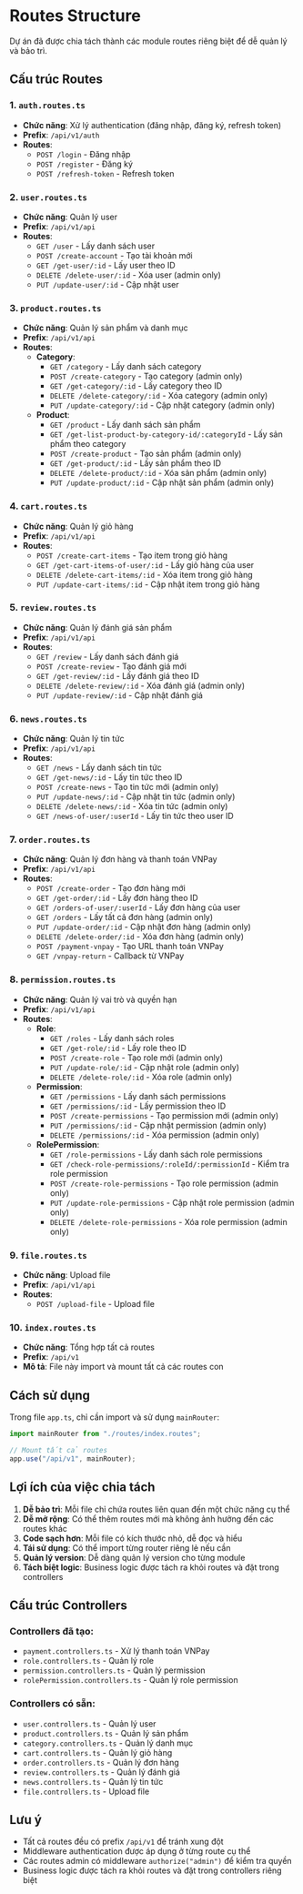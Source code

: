 # Routes Structure

Dự án đã được chia tách thành các module routes riêng biệt để dễ quản lý và bảo trì.

## Cấu trúc Routes

### 1. `auth.routes.ts`

- **Chức năng**: Xử lý authentication (đăng nhập, đăng ký, refresh token)
- **Prefix**: `/api/v1/auth`
- **Routes**:
  - `POST /login` - Đăng nhập
  - `POST /register` - Đăng ký
  - `POST /refresh-token` - Refresh token

### 2. `user.routes.ts`

- **Chức năng**: Quản lý user
- **Prefix**: `/api/v1/api`
- **Routes**:
  - `GET /user` - Lấy danh sách user
  - `POST /create-account` - Tạo tài khoản mới
  - `GET /get-user/:id` - Lấy user theo ID
  - `DELETE /delete-user/:id` - Xóa user (admin only)
  - `PUT /update-user/:id` - Cập nhật user

### 3. `product.routes.ts`

- **Chức năng**: Quản lý sản phẩm và danh mục
- **Prefix**: `/api/v1/api`
- **Routes**:
  - **Category**:
    - `GET /category` - Lấy danh sách category
    - `POST /create-category` - Tạo category (admin only)
    - `GET /get-category/:id` - Lấy category theo ID
    - `DELETE /delete-category/:id` - Xóa category (admin only)
    - `PUT /update-category/:id` - Cập nhật category (admin only)
  - **Product**:
    - `GET /product` - Lấy danh sách sản phẩm
    - `GET /get-list-product-by-category-id/:categoryId` - Lấy sản phẩm theo category
    - `POST /create-product` - Tạo sản phẩm (admin only)
    - `GET /get-product/:id` - Lấy sản phẩm theo ID
    - `DELETE /delete-product/:id` - Xóa sản phẩm (admin only)
    - `PUT /update-product/:id` - Cập nhật sản phẩm (admin only)

### 4. `cart.routes.ts`

- **Chức năng**: Quản lý giỏ hàng
- **Prefix**: `/api/v1/api`
- **Routes**:
  - `POST /create-cart-items` - Tạo item trong giỏ hàng
  - `GET /get-cart-items-of-user/:id` - Lấy giỏ hàng của user
  - `DELETE /delete-cart-items/:id` - Xóa item trong giỏ hàng
  - `PUT /update-cart-items/:id` - Cập nhật item trong giỏ hàng

### 5. `review.routes.ts`

- **Chức năng**: Quản lý đánh giá sản phẩm
- **Prefix**: `/api/v1/api`
- **Routes**:
  - `GET /review` - Lấy danh sách đánh giá
  - `POST /create-review` - Tạo đánh giá mới
  - `GET /get-review/:id` - Lấy đánh giá theo ID
  - `DELETE /delete-review/:id` - Xóa đánh giá (admin only)
  - `PUT /update-review/:id` - Cập nhật đánh giá

### 6. `news.routes.ts`

- **Chức năng**: Quản lý tin tức
- **Prefix**: `/api/v1/api`
- **Routes**:
  - `GET /news` - Lấy danh sách tin tức
  - `GET /get-news/:id` - Lấy tin tức theo ID
  - `POST /create-news` - Tạo tin tức mới (admin only)
  - `PUT /update-news/:id` - Cập nhật tin tức (admin only)
  - `DELETE /delete-news/:id` - Xóa tin tức (admin only)
  - `GET /news-of-user/:userId` - Lấy tin tức theo user ID

### 7. `order.routes.ts`

- **Chức năng**: Quản lý đơn hàng và thanh toán VNPay
- **Prefix**: `/api/v1/api`
- **Routes**:
  - `POST /create-order` - Tạo đơn hàng mới
  - `GET /get-order/:id` - Lấy đơn hàng theo ID
  - `GET /orders-of-user/:userId` - Lấy đơn hàng của user
  - `GET /orders` - Lấy tất cả đơn hàng (admin only)
  - `PUT /update-order/:id` - Cập nhật đơn hàng (admin only)
  - `DELETE /delete-order/:id` - Xóa đơn hàng (admin only)
  - `POST /payment-vnpay` - Tạo URL thanh toán VNPay
  - `GET /vnpay-return` - Callback từ VNPay

### 8. `permission.routes.ts`

- **Chức năng**: Quản lý vai trò và quyền hạn
- **Prefix**: `/api/v1/api`
- **Routes**:
  - **Role**:
    - `GET /roles` - Lấy danh sách roles
    - `GET /get-role/:id` - Lấy role theo ID
    - `POST /create-role` - Tạo role mới (admin only)
    - `PUT /update-role/:id` - Cập nhật role (admin only)
    - `DELETE /delete-role/:id` - Xóa role (admin only)
  - **Permission**:
    - `GET /permissions` - Lấy danh sách permissions
    - `GET /permissions/:id` - Lấy permission theo ID
    - `POST /create-permissions` - Tạo permission mới (admin only)
    - `PUT /permissions/:id` - Cập nhật permission (admin only)
    - `DELETE /permissions/:id` - Xóa permission (admin only)
  - **RolePermission**:
    - `GET /role-permissions` - Lấy danh sách role permissions
    - `GET /check-role-permissions/:roleId/:permissionId` - Kiểm tra role permission
    - `POST /create-role-permissions` - Tạo role permission (admin only)
    - `PUT /update-role-permissions` - Cập nhật role permission (admin only)
    - `DELETE /delete-role-permissions` - Xóa role permission (admin only)

### 9. `file.routes.ts`

- **Chức năng**: Upload file
- **Prefix**: `/api/v1/api`
- **Routes**:
  - `POST /upload-file` - Upload file

### 10. `index.routes.ts`

- **Chức năng**: Tổng hợp tất cả routes
- **Prefix**: `/api/v1`
- **Mô tả**: File này import và mount tất cả các routes con

## Cách sử dụng

Trong file `app.ts`, chỉ cần import và sử dụng `mainRouter`:

```typescript
import mainRouter from "./routes/index.routes";

// Mount tất cả routes
app.use("/api/v1", mainRouter);
```

## Lợi ích của việc chia tách

1. **Dễ bảo trì**: Mỗi file chỉ chứa routes liên quan đến một chức năng cụ thể
2. **Dễ mở rộng**: Có thể thêm routes mới mà không ảnh hưởng đến các routes khác
3. **Code sạch hơn**: Mỗi file có kích thước nhỏ, dễ đọc và hiểu
4. **Tái sử dụng**: Có thể import từng router riêng lẻ nếu cần
5. **Quản lý version**: Dễ dàng quản lý version cho từng module
6. **Tách biệt logic**: Business logic được tách ra khỏi routes và đặt trong controllers

## Cấu trúc Controllers

### Controllers đã tạo:

- `payment.controllers.ts` - Xử lý thanh toán VNPay
- `role.controllers.ts` - Quản lý role
- `permission.controllers.ts` - Quản lý permission
- `rolePermission.controllers.ts` - Quản lý role permission

### Controllers có sẵn:

- `user.controllers.ts` - Quản lý user
- `product.controllers.ts` - Quản lý sản phẩm
- `category.controllers.ts` - Quản lý danh mục
- `cart.controllers.ts` - Quản lý giỏ hàng
- `order.controllers.ts` - Quản lý đơn hàng
- `review.controllers.ts` - Quản lý đánh giá
- `news.controllers.ts` - Quản lý tin tức
- `file.controllers.ts` - Upload file

## Lưu ý

- Tất cả routes đều có prefix `/api/v1` để tránh xung đột
- Middleware authentication được áp dụng ở từng route cụ thể
- Các routes admin có middleware `authorize("admin")` để kiểm tra quyền
- Business logic được tách ra khỏi routes và đặt trong controllers riêng biệt
